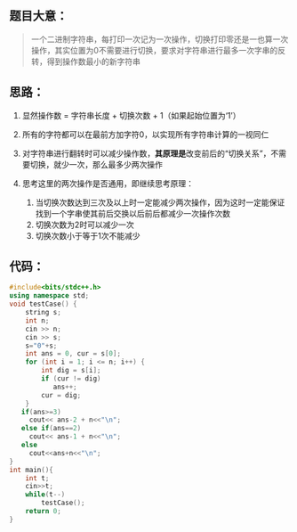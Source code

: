## 题目大意：

> 一个二进制字符串，每打印一次记为一次操作，切换打印零还是一也算一次操作，其实位置为0不需要进行切换，要求对字符串进行最多一次字串的反转，得到操作数最小的新字符串

## 思路：

1. 显然操作数 = 字符串长度 + 切换次数 + 1（如果起始位置为‘1’）
2. 所有的字符都可以在最前方加字符0，以实现所有字符串计算的一视同仁
3. 对字符串进行翻转时可以减少操作数，**其原理是**改变前后的“切换关系”，不需要切换，就少一次，那么最多少两次操作
4. 思考这里的两次操作是否通用，即继续思考原理：

    1. 当切换次数达到三次及以上时一定能减少两次操作，因为这时一定能保证找到一个字串使其前后交换以后前后都减少一次操作次数
    2. 切换次数为2时可以减少一次
    3. 切换次数小于等于1次不能减少

## 代码：

```cpp
#include<bits/stdc++.h>
using namespace std;
void testCase() {
    string s;
    int n;
    cin >> n;
    cin >> s;
    s="0"+s;
    int ans = 0, cur = s[0];
    for (int i = 1; i <= n; i++) {
        int dig = s[i];
        if (cur != dig) 
           ans++;
        cur = dig;
    }
   if(ans>=3)
     cout<< ans-2 + n<<"\n";
   else if(ans==2)
     cout<< ans-1 + n<<"\n";
   else 
     cout<<ans+n<<"\n";
}
int main(){
    int t;
    cin>>t;
    while(t--)
        testCase();
    return 0;
}
```